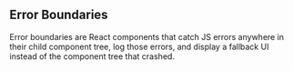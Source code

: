 ## Error Boundaries

Error boundaries are React components that catch JS errors anywhere in their child component tree, log those errors, and display a fallback UI instead of the component tree that crashed.
